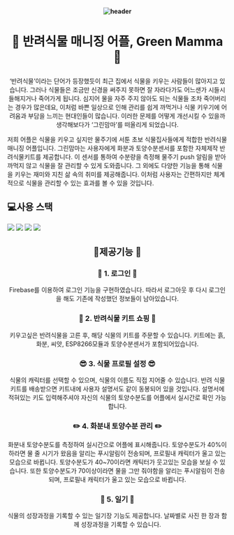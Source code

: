 #### <p align = "center">![header](https://capsule-render.vercel.app/api?type=cylinder&color=307651&height=300&section=header&text=Green%20Mamma&fontSize=90&fontColor=e5dfc9&animation=fadeIn)</p>  

# <p align = "center">:seedling: 반려식물 매니징 어플, Green Mamma :seedling:</p>  
  <p align = "center">‘반려식물’이라는 단어가 등장했듯이 최근 집에서 식물을 키우는 사람들이 많아지고 있습니다. 그러나 식물들은 조금만 신경을 써주지 못하면 잘 자라다가도 어느샌가 시들시들해지거나 죽어가게 됩니다. 심지어 물을 자주 주지 않아도 되는 식물들 조차 죽어버리는 경우가 많은데요, 이처럼 바쁜 일상으로 인해 관리를 쉽게 까먹거나 식물 키우기에 어려움과 부담을 느끼는 현대인들이 많습니다. 이러한 문제를  어떻게 개선시킬 수 있을까 생각해보다가 ‘그린맘마’를 떠올리게 되었습니다.  
  
  저희 어플은 식물을 키우고 싶지만 물주기에 서툰 초보 식물집사들에게 적합한 반려식물 매니징 어플입니다. 그린맘마는 사용자에게 화분과 토양수분센서를 포함한 자체제작 반려식물키트를 제공합니다. 이 센서를 통하여 수분량을 측정해 물주기 push 알림을 받아 까먹지 않고 식물을 잘 관리할 수 있게 도와줍니다. 그 외에도 다양한 기능을 통해 식물을 키우는 재미와 지친 삶 속의 취미를 제공해줍니다. 이처럼 사용자는 간편하지만 체계적으로 식물을 관리할 수 있는 효과를 볼 수 있을 것입니다. </p>
<p align = "center"></p>  

## :computer:사용 스택  
<img src="https://img.shields.io/badge/Firebase-FFCA28?style=flat-square&logo=firebase&logoColor=white"/> <img src="https://img.shields.io/badge/Arduino-139aa0?style=flat&logo=Arduino&logoColor=white"/> <img src="https://img.shields.io/badge/AdroidStudio-3DDC84?style=flat&logo=AdroidStudio&logoColor=white"/>  <img src="https://img.shields.io/badge/Java-e11f20?style=flat&logo=JAVA&logoColor=white"/>  

## <p align = "center">:gift:제공기능 :gift:</p>  
  ### <p align = "center">:closed_lock_with_key: 1. 로그인 :closed_lock_with_key:</p>  

  
  <p align = "center"> Firebase를 이용하여 로그인 기능을 구현하였습니다. 따라서 로그아웃 후 다시 로그인을 해도 기존에 작성했던 정보들이 남아있습니다. </p>  
  
  ### <p align = "center">:handbag: 2. 반려식물 키트 쇼핑 :handbag:</p>  

  
  <p align = "center">키우고싶은 반려식물을 고른 후, 해당 식물의 키트를 주문할 수 있습니다. 키트에는 흙, 화분, 씨앗, ESP8266모듈과 토양수분센서가 포함되어있습니다. </p> 
    
  ### <p align = "center">:sunglasses: 3. 식물 프로필 설정 :sunglasses:</p>   
 
  <p align = "center">식물의 캐릭터를 선택할 수 있으며, 식물의 이름도 직접 지어줄 수 있습니다. 반려 식물 키트를 배송받으면 키트내에 사용자 설명서도 같이 동봉되어 있을 것입니다. 설명서에 적혀있는 키도 입력해주셔야 자신의 식물의 토양수분도를 어플에서 실시간로 확인 가능합니다.</p> 
  
    
   ### <p align = "center">:pencil2: 4. 화분내 토양수분 관리 :pencil2:</p>  
  
  
   
   <p align = "center"> 화분내 토양수분도를 측정하여 실시간으로 어플에 표시해줍니다. 토양수분도가 40%이하라면 물 줄 시기가 왔음을 알리는 푸시알림이 전송되며, 프로필내 캐릭터가 울고 있는 모습으로 바뀝니다. 토양수분도가 40~70이라면 캐틱터가 웃고있는 모습을 보실 수 있습니다. 또한 토양수분도가 70이상이라면 물을 그만 줘야함을 알리는 푸시알림이 전송되며, 프로필내 캐릭터가 울고 있는 모습으로 바뀝니다.</p>  
    
   ### <p align = "center">:notebook: 5. 일기 :notebook:</p>  
  
    
   <p align = "center">식물의 성장과정을 기록할 수 있는 일기장 기능도 제공합니다. 날짜별로 사진 한 장과 함께 성장과정을 기록할 수 있습니다.</p> 
